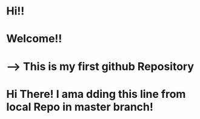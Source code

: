 # Hi!!

# Welcome!!

# --> This is my first github Repository

# Hi There! I ama dding this line from local Repo in master branch!
